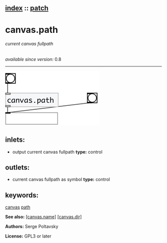 [index](index.html) :: [patch](category_patch.html)
---

# canvas.path

###### current canvas fullpath

*available since version:* 0.8

---




[![example](../examples/img/canvas.path.jpg)](../examples/pd/canvas.path.pd)









## inlets:

* output current canvas fullpath 
__type:__ control<br>



## outlets:

* current canvas fullpath as symbol
__type:__ control<br>



## keywords:

[canvas](keywords/canvas.html)
[path](keywords/path.html)



**See also:**
[\[canvas.name\]](canvas.name.html)
[\[canvas.dir\]](canvas.dir.html)




**Authors:** Serge Poltavsky




**License:** GPL3 or later





